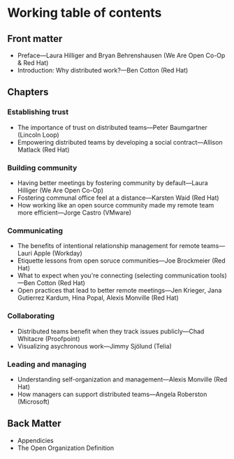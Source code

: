 # Working table of contents

## Front matter
- Preface—Laura Hilliger and Bryan Behrenshausen (We Are Open Co-Op & Red Hat)
- Introduction: Why distributed work?—Ben Cotton (Red Hat)

## Chapters

### Establishing trust
- The importance of trust on distributed teams—Peter Baumgartner (Lincoln Loop)
- Empowering distributed teams by developing a social contract—Allison Matlack (Red Hat)

### Building community
- Having better meetings by fostering community by default—Laura Hilliger (We Are Open Co-Op)
- Fostering communal office feel at a distance—Karsten Waid (Red Hat)
- How working like an open source community made my remote team more efficient—Jorge Castro (VMware)

### Communicating
- The benefits of intentional relationship management for remote teams—Lauri Apple (Workday)
- Etiquette lessons from open soruce communities—Joe Brockmeier (Red Hat)
- What to expect when you're connecting (selecting communication tools)—Ben Cotton (Red Hat)
- Open practices that lead to better remote meetings—Jen Krieger, Jana Gutierrez Kardum, Hina Popal, Alexis Monville (Red Hat)

### Collaborating
- Distributed teams benefit when they track issues publicly—Chad Whitacre (Proofpoint)
- Visualizing asychronous work—Jimmy Sjölund (Telia)

### Leading and managing
- Understanding self-organization and management—Alexis Monville (Red Hat)
- How managers can support distributed teams—Angela Roberston (Microsoft)

## Back Matter
- Appendicies
- The Open Organization Definition
